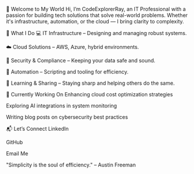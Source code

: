👋 Welcome to My World
Hi, I’m CodeExplorerRay, an IT Professional with a passion for building tech solutions that solve real-world problems. Whether it's infrastructure, automation, or the cloud — I bring clarity to complexity.

🚀 What I Do
💻 IT Infrastructure – Designing and managing robust systems.

☁️ Cloud Solutions – AWS, Azure, hybrid environments.

🔐 Security & Compliance – Keeping your data safe and sound.

🔧 Automation – Scripting and tooling for efficiency.

🧠 Learning & Sharing – Staying sharp and helping others do the same.

🌱 Currently Working On
Enhancing cloud cost optimization strategies

Exploring AI integrations in system monitoring

Writing blog posts on cybersecurity best practices

📬 Let’s Connect
LinkedIn

GitHub

Email Me

"Simplicity is the soul of efficiency." – Austin Freeman
